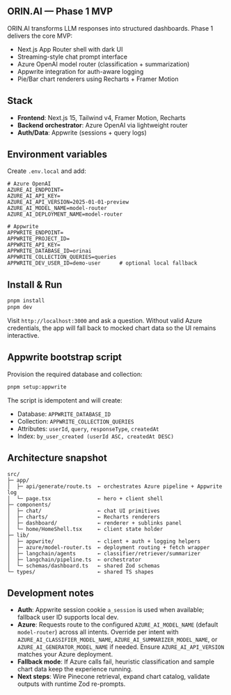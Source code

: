 ## ORIN.AI — Phase 1 MVP

ORIN.AI transforms LLM responses into structured dashboards. Phase 1 delivers the core MVP:

- Next.js App Router shell with dark UI
- Streaming-style chat prompt interface
- Azure OpenAI model router (classification + summarization)
- Appwrite integration for auth-aware logging
- Pie/Bar chart renderers using Recharts + Framer Motion

## Stack

- **Frontend**: Next.js 15, Tailwind v4, Framer Motion, Recharts
- **Backend orchestrator**: Azure OpenAI via lightweight router
- **Auth/Data**: Appwrite (sessions + query logs)

## Environment variables

Create `.env.local` and add:

```
# Azure OpenAI
AZURE_AI_ENDPOINT=
AZURE_AI_API_KEY=
AZURE_AI_API_VERSION=2025-01-01-preview
AZURE_AI_MODEL_NAME=model-router
AZURE_AI_DEPLOYMENT_NAME=model-router

# Appwrite
APPWRITE_ENDPOINT=
APPWRITE_PROJECT_ID=
APPWRITE_API_KEY=
APPWRITE_DATABASE_ID=orinai
APPWRITE_COLLECTION_QUERIES=queries
APPWRITE_DEV_USER_ID=demo-user      # optional local fallback
```

## Install & Run

```bash
pnpm install
pnpm dev
```

Visit `http://localhost:3000` and ask a question. Without valid Azure credentials, the app will fall back to mocked chart data so the UI remains interactive.

## Appwrite bootstrap script

Provision the required database and collection:

```bash
pnpm setup:appwrite
```

The script is idempotent and will create:

- Database: `APPWRITE_DATABASE_ID`
- Collection: `APPWRITE_COLLECTION_QUERIES`
- Attributes: `userId`, `query`, `responseType`, `createdAt`
- Index: `by_user_created (userId ASC, createdAt DESC)`

## Architecture snapshot

```
src/
├─ app/
│  ├─ api/generate/route.ts  ← orchestrates Azure pipeline + Appwrite log
│  └─ page.tsx               ← hero + client shell
├─ components/
│  ├─ chat/                  ← chat UI primitives
│  ├─ charts/                ← Recharts renderers
│  ├─ dashboard/             ← renderer + sublinks panel
│  └─ home/HomeShell.tsx     ← client state holder
├─ lib/
│  ├─ appwrite/              ← client + auth + logging helpers
│  ├─ azure/model-router.ts  ← deployment routing + fetch wrapper
│  ├─ langchain/agents       ← classifier/retriever/summarizer
│  ├─ langchain/pipeline.ts  ← orchestrator
│  └─ schemas/dashboard.ts   ← shared Zod schemas
└─ types/                    ← shared TS shapes
```

## Development notes

- **Auth**: Appwrite session cookie `a_session` is used when available; fallback user ID supports local dev.
- **Azure**: Requests route to the configured `AZURE_AI_MODEL_NAME` (default `model-router`) across all intents. Override per intent with `AZURE_AI_CLASSIFIER_MODEL_NAME`, `AZURE_AI_SUMMARIZER_MODEL_NAME`, or `AZURE_AI_GENERATOR_MODEL_NAME` if needed. Ensure `AZURE_AI_API_VERSION` matches your Azure deployment.
- **Fallback mode**: If Azure calls fail, heuristic classification and sample chart data keep the experience running.
- **Next steps**: Wire Pinecone retrieval, expand chart catalog, validate outputs with runtime Zod re-prompts.
